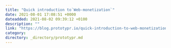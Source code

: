 ```yaml
---
title: "Quick introduction to`Web-monetization`"
date: 2021-08-01 17:08:51 +0000
dateadded: 2021-08-02 09:39:12 +0100
description: ""
link: "https://blog.prototypr.io/quick-introduction-to-web-monetization-39e3556fd04a?source=rss----eb297ea1161a---4"
category:
directory: _directory/prototypr.md
---
```

